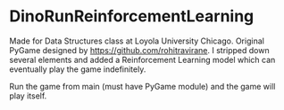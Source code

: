 # DinoRunReinforcementLearning
Made for Data Structures class at Loyola University Chicago. Original PyGame designed by https://github.com/rohitravirane. I stripped down several elements and added a Reinforcement Learning model which can eventually play the game indefinitely. 

Run the game from main (must have PyGame module) and the game will play itself. 
